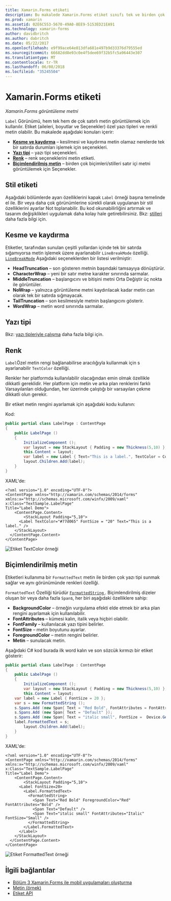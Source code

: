 ```yaml
---
title: Xamarin.Forms etiketi
description: Bu makalede Xamarin.Forms etiket sınıfı tek ve birden çok satırlı metin uygulamaları görüntülemek için nasıl kullanılacağı açıklanmaktadır.
ms.prod: xamarin
ms.assetid: 02E6C553-5670-49A0-8EE9-5153ED21EA91
ms.technology: xamarin-forms
author: davidbritch
ms.author: dabritch
ms.date: 05/22/2017
ms.openlocfilehash: e9f99ace64e013dfa681e497b9d33376d79555ed
ms.sourcegitcommit: 66682dd8e93c0e4f5dee69f32b5fc5a96443e307
ms.translationtype: MT
ms.contentlocale: tr-TR
ms.lasthandoff: 06/08/2018
ms.locfileid: "35245504"
---
```

# <a name="xamarinforms-label"></a>Xamarin.Forms etiketi

_Xamarin.Forms görüntüleme metni_

`Label` Görünümü, hem tek hem de çok satırlı metin görüntülemek için kullanılır. Etiket (aileleri, boyutlar ve Seçenekler) özel yazı tipleri ve renkli metin olabilir. Bu makalede aşağıdaki konuları içerir:

- **[Kesme ve kaydırma](#Truncation_and_Wrapping)**  &ndash; kesilmesi ve kaydırma metin olamaz nerelerde tek bir satırda durumları işlemek için seçenekleri.
- **[Yazı tipi](#Font)**  &ndash; yazı tipi seçenekleri.
- **[Renk](#Color)**  &ndash; renk seçeneklerini metin etiketi.
- **[Biçimlendirilmiş metin](#Formatted_Text)**  &ndash; birden çok biçimleri/stilleri satır içi metni görüntülemek için Seçenekler.

## <a name="styling-label"></a>Stil etiketi

Aşağıdaki bölümlerde ayarı özelliklerini kapak `Label` örneği başına temelinde el ile. Bir veya daha çok görünümlerine sürekli olarak uygulanan bir stil özelliklerini ayarlar Not toplanabilir. Bu kod okunabilirliğini artırmak ve tasarım değişiklikleri uygulamak daha kolay hale getirebilirsiniz. Bkz: [stilleri](~/xamarin-forms/user-interface/text/styles.md) daha fazla bilgi için.

<a name="Truncation_and_Wrapping" />

## <a name="truncation-and-wrapping"></a>Kesme ve kaydırma

Etiketler, tarafından sunulan çeşitli yollardan içinde tek bir satırda sığamıyorsa metin işlemek üzere ayarlanabilir `LineBreakMode` özelliği. [`LineBreakMode`](https://developer.xamarin.com/api/type/Xamarin.Forms.LineBreakMode/) Aşağıdaki seçeneklerden bir listesi verilmiştir:

- **HeadTruncation** &ndash; son gösteren metnin başındaki tamsayıya dönüştürür.
- **CharacterWrap** &ndash; yeni bir satır metne karakter sınırında sarmalar.
- **MiddleTruncation** &ndash; başlangıcını ve bitişini metni Orta Değiştir üç nokta ile görüntüler.
- **NoWrap** &ndash; yalnızca görüntüleme metni kaydırılacak kadar metin can olarak tek bir satırda sığmayacak.
- **TailTruncation** &ndash; son kesilmesiyle metnin başlangıcını gösterir.
- **WordWrap** &ndash; metin word sınırında sarmalar.

## <a name="font"></a>Yazı tipi

Bkz: [yazı tipleriyle çalışma](~/xamarin-forms/user-interface/text/fonts.md) daha fazla bilgi için.

## <a name="color"></a>Renk

`Label`Özel metin rengi bağlanabilirse aracılığıyla kullanmak için s ayarlanabilir `TextColor` özelliği.

Renkler her platformda kullanılabilir olacağından emin olmak özellikle dikkatli gereklidir. Her platform için metin ve arka plan renklerini farklı Varsayılanları olduğundan, her üzerinde çalıştığı bir varsayılan çekme dikkatli olun gerekir.

Bir etiket metin rengini ayarlamak için aşağıdaki kodu kullanın:

Kod:

```csharp
public partial class LabelPage : ContentPage
{
    public LabelPage ()
    {
        InitializeComponent ();
        var layout = new StackLayout { Padding = new Thickness(5,10) };
        this.Content = layout;
        var label = new Label { Text="This is a label.", TextColor = Color.FromHex("#77d065"), FontSize = 20 };
        layout.Children.Add(label);
    }
}
```

XAML'de:

```xaml
<?xml version="1.0" encoding="UTF-8"?>
<ContentPage xmlns="http://xamarin.com/schemas/2014/forms"
xmlns:x="http://schemas.microsoft.com/winfx/2009/xaml"
x:Class="TextSample.LabelPage"
Title="Label Demo">
    <ContentPage.Content>
        <StackLayout Padding="5,10">
      <Label TextColor="#77d065" FontSize = "20" Text="This is a label." />
    </StackLayout>
  </ContentPage.Content>
</ContentPage>
```

![](label-images/textcolor.png "Etiket TextColor örneği")

<a name="Formatted_Text" />

## <a name="formatted-text"></a>Biçimlendirilmiş metin

Etiketleri kullanıma bir `FormattedText` metin ile birden çok yazı tipi sunmak sağlar ve aynı görünümünde renkleri özelliği.

`FormattedText` Özelliği türüdür [ `FormattedString` ](https://developer.xamarin.com/api/type/Xamarin.Forms.FormattedString/). Biçimlendirilmiş dizeler oluşan bir veya daha fazla `Span`s, her biri aşağıdaki özelliklere sahip:

- **BackgroundColor** &ndash; örneğin vurgulama efekti elde etmek bir arka plan rengini ayarlamak için kullanılabilir.
- **FontAttributes** &ndash; kümesi kalın, italik veya hiçbiri olabilir.
- **FontFamily** &ndash; kullanılacak yazı tipini belirler.
- **FontSize** &ndash; metin boyutunu ayarlar.
- **ForegroundColor** &ndash; metin rengini belirler.
- **Metin** &ndash; sunulacak metin.

Aşağıdaki C# kod burada ilk word kalın ve son sözcük kırmızı bir etiket gösterir:

```csharp
public partial class LabelPage : ContentPage
{
    public LabelPage ()
    {
        InitializeComponent ();
        var layout = new StackLayout { Padding = new Thickness(5,10) };
        this.Content = layout;
    var label = new Label { FontSize = 20 };
    var s = new FormattedString ();
    s.Spans.Add (new Span{ Text = "Red Bold", FontAttributes = FontAttributes.Bold });
    s.Spans.Add (new Span{ Text = "Default" });
    s.Spans.Add (new Span{ Text = "italic small", FontSize =  Device.GetNamedSize(NamedSize.Small, typeof(Label)), FontAttributes = FontAttributes.Italic});
    label.FormattedText = s;
        layout.Children.Add(label);
    }
}
```

XAML'de:

```xaml
<?xml version="1.0" encoding="UTF-8"?>
<ContentPage xmlns="http://xamarin.com/schemas/2014/forms"
xmlns:x="http://schemas.microsoft.com/winfx/2009/xaml"
x:Class="TextSample.LabelPage"
Title="Label Demo">
    <ContentPage.Content>
        <StackLayout Padding="5,10">
      <Label FontSize=20>
        <Label.FormattedText>
          <FormattedString>
            <Span Text="Red Bold" ForegroundColor="Red" FontAttributes="Bold" />
            <Span Text="Default" />
            <Span Text="italic small" FontAttributes="Italic" FontSize="Small" />
          </FormattedString>
        </Label.FormattedText>
      </Label>
    </StackLayout>
  </ContentPage.Content>
</ContentPage>
```

![](label-images/formattedtext.png "Etiket FormattedText örneği")


## <a name="related-links"></a>İlgili bağlantılar

- [Bölüm 3 Xamarin.Forms ile mobil uygulamaları oluşturma](https://developer.xamarin.com/r/xamarin-forms/book/chapter03.pdf)
- [Metin (örnek)](https://developer.xamarin.com/samples/xamarin-forms/UserInterface/Text)
- [Etiket API](https://developer.xamarin.com/api/type/Xamarin.Forms.Label/)
